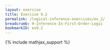 ```yaml
---
layout: exercise
title: Exercise 9.2
permalink: /logical-inference-exercises/ex_2/
breadcrumb: 9-Inference-In-First-Order-Logic
bookmarkID: ex9.2
---
```


{% include mathjax_support %}
